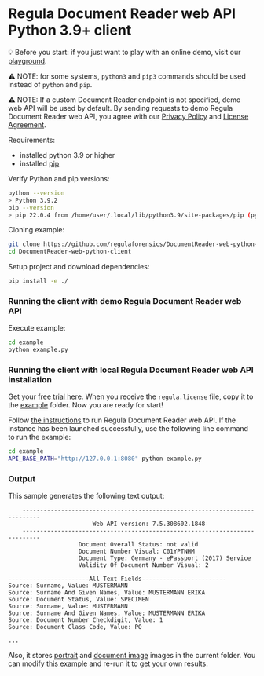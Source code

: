 # Regula Document Reader web API Python 3.9+ client

:bulb: Before you start: if you just want to play with an online demo, visit our [playground](https://api.regulaforensics.com).

:warning: NOTE: for some systems, `python3` and `pip3` commands should be used instead of `python` and `pip`.

:warning: NOTE: If a custom Document Reader endpoint is not specified, demo web API will be used by default.
By sending requests to demo Regula Document Reader web API, 
you agree with our [Privacy Policy](https://regulaforensics.com/en/company/privacy/) 
and [License Agreement](https://downloads.regulaforensics.com/work/SDK/doc/Eula.pdf).

Requirements:
- installed python 3.9 or higher
- installed [pip](https://pip.pypa.io/en/stable/installing/)

Verify Python and pip versions:
```bash
python --version  
> Python 3.9.2
pip --version     
> pip 22.0.4 from /home/user/.local/lib/python3.9/site-packages/pip (python 3.9)
```

Cloning example:
```bash
git clone https://github.com/regulaforensics/DocumentReader-web-python-client.git
cd DocumentReader-web-python-client
```

Setup project and download dependencies:
```bash
pip install -e ./
```

### Running the client with demo Regula Document Reader web API

Execute example:
```bash
cd example
python example.py
```

### Running the client with local Regula Document Reader web API installation

Get your [free trial here](https://mobile.regulaforensics.com/). When you receive the `regula.license` file, 
copy it to the [example](../example) folder. Now you are ready for start!

Follow [the instructions](https://docs.regulaforensics.com/develop/doc-reader-sdk/web-service/) to run Regula Document Reader web API.
If the instance has been launched successfully, use the following line command to run the example:

```bash
cd example
API_BASE_PATH="http://127.0.0.1:8080" python example.py
```

### Output 

This sample generates the following text output:

```text
    ---------------------------------------------------------------------------
                        Web API version: 7.5.308602.1848
    ---------------------------------------------------------------------------
                    Document Overall Status: not valid
                    Document Number Visual: C01YPTNHM
                    Document Type: Germany - ePassport (2017) Service
                    Validity Of Document Number Visual: 2
    
-----------------------All Text Fields------------------------
Source: Surname, Value: MUSTERMANN
Source: Surname And Given Names, Value: MUSTERMANN ERIKA
Source: Document Status, Value: SPECIMEN
Source: Surname, Value: MUSTERMANN
Source: Surname And Given Names, Value: MUSTERMANN ERIKA
Source: Document Number Checkdigit, Value: 1
Source: Document Class Code, Value: PO

...
```

Also, it stores [portrait](portrait.jpg) and [document image](document-image.jpg) images in the current folder.
You can modify [this example](../example/example.py) and re-run it to get your own results.
